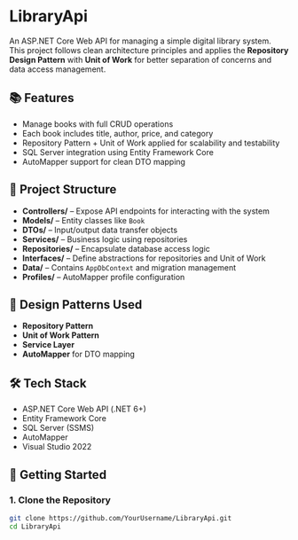 # LibraryApi

An ASP.NET Core Web API for managing a simple digital library system.  
This project follows clean architecture principles and applies the **Repository Design Pattern** with **Unit of Work** for better separation of concerns and data access management.

## 📚 Features

- Manage books with full CRUD operations
- Each book includes title, author, price, and category
- Repository Pattern + Unit of Work applied for scalability and testability
- SQL Server integration using Entity Framework Core
- AutoMapper support for clean DTO mapping

## 🧱 Project Structure

- **Controllers/** – Expose API endpoints for interacting with the system
- **Models/** – Entity classes like `Book`
- **DTOs/** – Input/output data transfer objects
- **Services/** – Business logic using repositories
- **Repositories/** – Encapsulate database access logic
- **Interfaces/** – Define abstractions for repositories and Unit of Work
- **Data/** – Contains `AppDbContext` and migration management
- **Profiles/** – AutoMapper profile configuration

## 🧠 Design Patterns Used

- **Repository Pattern**
- **Unit of Work Pattern**
- **Service Layer**
- **AutoMapper** for DTO mapping

## 🛠️ Tech Stack

- ASP.NET Core Web API (.NET 6+)
- Entity Framework Core
- SQL Server (SSMS)
- AutoMapper
- Visual Studio 2022

## 🚀 Getting Started

### 1. Clone the Repository
```bash
git clone https://github.com/YourUsername/LibraryApi.git
cd LibraryApi
